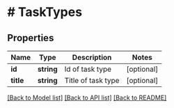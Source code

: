# # TaskTypes

## Properties

Name | Type | Description | Notes
------------ | ------------- | ------------- | -------------
**id** | **string** | Id of task type | [optional]
**title** | **string** | Title of task type | [optional]

[[Back to Model list]](../../README.md#models) [[Back to API list]](../../README.md#endpoints) [[Back to README]](../../README.md)
